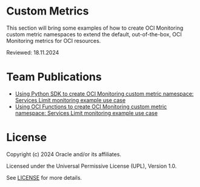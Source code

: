 
# Custom Metrics

This section will bring some examples of how to create OCI Monitoring custom metric namespaces to extend the default, out-of-the-box, OCI Monitoring metrics for OCI resources. 

Reviewed: 18.11.2024

# Team Publications

- [Using Python SDK to create OCI Monitoring custom metric namespace: Services Limit monitoring example use case](./custom-metric-python-SDK-services-limit-monitoring/README.md)
- [Using OCI Functions to create OCI Monitoring custom metric namespace: Services Limit monitoring example use case](./custom-metric-FN-services-limit-monitoring/README.md)

# License

Copyright (c) 2024 Oracle and/or its affiliates.

Licensed under the Universal Permissive License (UPL), Version 1.0.

See [LICENSE](https://github.com/oracle-devrel/technology-engineering/blob/main/LICENSE) for more details.
